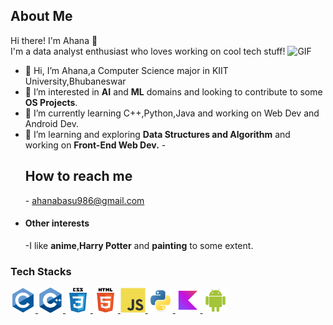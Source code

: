 ## About Me
Hi there! I'm Ahana 👋  
I'm a data analyst enthusiast who loves working on cool tech stuff!
![GIF](https://media.giphy.com/media/https://i.pinimg.com/originals/9d/3a/72/9d3a7264f922125cc6635ebd81306eb6.gif/giphy.gif)

- 👋 Hi, I’m Ahana,a Computer Science major in KIIT University,Bhubaneswar
- 👀 I’m interested in <b>AI</b> and <b>ML</b> domains and looking to contribute to some <b>OS Projects</b>.
- 🌱 I’m currently learning C++,Python,Java and working on Web Dev and Android Dev.
- 💞️ I’m learning and exploring <b>Data Structures and Algorithm</b> and working on <b>Front-End Web Dev.</b>
-<h2>How to reach me</h2> - ahanabasu986@gmail.com 
- <h4>Other interests</h4>-I like <b>anime</b>,<b>Harry Potter</b> and <b>painting</b> to some extent.
<!---
Ahana19/Ahana19 is a ✨ special ✨ repository because its `README.md` (this file) appears on your GitHub profile.
You can click the Preview link to take a look at your changes.
--->
<h3 align="left">Tech Stacks</h3>
<a href="https://www.w3schools.com/c/" target="_blank" rel="nonreferrer"><img src="https://raw.githubusercontent.com/devicons/devicon/master/icons/c/c-original.svg" alt="c" width="40" height="40"/> </a>
<a href="https://www.w3schools.com/cpp/" target="_blank" rel="noreferrer"> <img src="https://raw.githubusercontent.com/devicons/devicon/master/icons/cplusplus/cplusplus-original.svg" alt="cplusplus" width="40" height="40"/> </a>
<a href="https://www.w3schools.com/css/" target="_blank" rel="noreferrer"> <img src="https://raw.githubusercontent.com/devicons/devicon/master/icons/css3/css3-original-wordmark.svg" alt="css3" width="40" height="40"/> </a>
<a href="https://www.w3.org/html/" target="_blank" rel="noreferrer"> <img src="https://raw.githubusercontent.com/devicons/devicon/master/icons/html5/html5-original-wordmark.svg" alt="html5" width="40" height="40"/> </a> 
<a href="https://developer.mozilla.org/en-US/docs/Web/JavaScript" target="_blank" rel="noreferrer"> <img src="https://raw.githubusercontent.com/devicons/devicon/master/icons/javascript/javascript-original.svg" alt="javascript" width="40" height="40"/> </a>
<a href="https://www.w3schools.com/python/" target="_blank" rel="nonreferrer"><img src="https://raw.githubusercontent.com/devicons/devicon/master/icons/python/python-original.svg" alt="python" width="40" height="40"/> </a>
<a href="https://www.w3schools.com/kotlin/" target="_blank" rel="nonreferrer"><img src="https://raw.githubusercontent.com/devicons/devicon/master/icons/kotlin/kotlin-original.svg" alt="kotlin" width="40" height="40"/> </a>
<a href="https://developer.android.com/courses/android-basics-kotlin/course" target="_blank" rel="nonreferrer"><img src="https://raw.githubusercontent.com/devicons/devicon/master/icons/android/android-original.svg" alt="android" width="40" height="40"/> </a>

